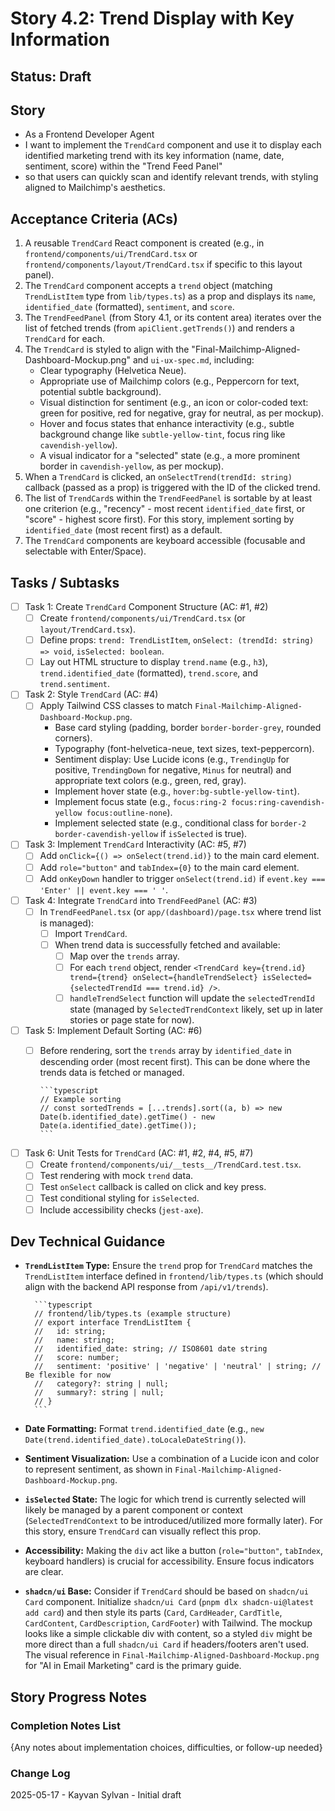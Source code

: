 # Story 4.2: Trend Display with Key Information

## Status: Draft

## Story

- As a Frontend Developer Agent
- I want to implement the `TrendCard` component and use it to display each identified marketing trend with its key information (name, date, sentiment, score) within the "Trend Feed Panel"
- so that users can quickly scan and identify relevant trends, with styling aligned to Mailchimp's aesthetics.

## Acceptance Criteria (ACs)

1. A reusable `TrendCard` React component is created (e.g., in `frontend/components/ui/TrendCard.tsx` or `frontend/components/layout/TrendCard.tsx` if specific to this layout panel).
2. The `TrendCard` component accepts a `trend` object (matching `TrendListItem` type from `lib/types.ts`) as a prop and displays its `name`, `identified_date` (formatted), `sentiment`, and `score`.
3. The `TrendFeedPanel` (from Story 4.1, or its content area) iterates over the list of fetched trends (from `apiClient.getTrends()`) and renders a `TrendCard` for each.
4. The `TrendCard` is styled to align with the "Final-Mailchimp-Aligned-Dashboard-Mockup.png" and `ui-ux-spec.md`, including:
    - Clear typography (Helvetica Neue).
    - Appropriate use of Mailchimp colors (e.g., Peppercorn for text, potential subtle background).
    - Visual distinction for sentiment (e.g., an icon or color-coded text: green for positive, red for negative, gray for neutral, as per mockup).
    - Hover and focus states that enhance interactivity (e.g., subtle background change like `subtle-yellow-tint`, focus ring like `cavendish-yellow`).
    - A visual indicator for a "selected" state (e.g., a more prominent border in `cavendish-yellow`, as per mockup).
5. When a `TrendCard` is clicked, an `onSelectTrend(trendId: string)` callback (passed as a prop) is triggered with the ID of the clicked trend.
6. The list of `TrendCard`s within the `TrendFeedPanel` is sortable by at least one criterion (e.g., "recency" - most recent `identified_date` first, or "score" - highest score first). For this story, implement sorting by `identified_date` (most recent first) as a default.
7. The `TrendCard` components are keyboard accessible (focusable and selectable with Enter/Space).

## Tasks / Subtasks

- [ ] Task 1: Create `TrendCard` Component Structure (AC: #1, #2)
  - [ ] Create `frontend/components/ui/TrendCard.tsx` (or `layout/TrendCard.tsx`).
  - [ ] Define props: `trend: TrendListItem`, `onSelect: (trendId: string) => void`, `isSelected: boolean`.
  - [ ] Lay out HTML structure to display `trend.name` (e.g., `h3`), `trend.identified_date` (formatted), `trend.score`, and `trend.sentiment`.
- [ ] Task 2: Style `TrendCard` (AC: #4)
  - [ ] Apply Tailwind CSS classes to match `Final-Mailchimp-Aligned-Dashboard-Mockup.png`.
    - Base card styling (padding, border `border-border-grey`, rounded corners).
    - Typography (font-helvetica-neue, text sizes, text-peppercorn).
    - Sentiment display: Use Lucide icons (e.g., `TrendingUp` for positive, `TrendingDown` for negative, `Minus` for neutral) and appropriate text colors (e.g., green, red, gray).
    - Implement hover state (e.g., `hover:bg-subtle-yellow-tint`).
    - Implement focus state (e.g., `focus:ring-2 focus:ring-cavendish-yellow focus:outline-none`).
    - Implement selected state (e.g., conditional class for `border-2 border-cavendish-yellow` if `isSelected` is true).
- [ ] Task 3: Implement `TrendCard` Interactivity (AC: #5, #7)
  - [ ] Add `onClick={() => onSelect(trend.id)}` to the main card element.
  - [ ] Add `role="button"` and `tabIndex={0}` to the main card element.
  - [ ] Add `onKeyDown` handler to trigger `onSelect(trend.id)` if `event.key === 'Enter' || event.key === ' '`.
- [ ] Task 4: Integrate `TrendCard` into `TrendFeedPanel` (AC: #3)
  - [ ] In `TrendFeedPanel.tsx` (or `app/(dashboard)/page.tsx` where trend list is managed):
    - [ ] Import `TrendCard`.
    - [ ] When trend data is successfully fetched and available:
      - [ ] Map over the `trends` array.
      - [ ] For each `trend` object, render `<TrendCard key={trend.id} trend={trend} onSelect={handleTrendSelect} isSelected={selectedTrendId === trend.id} />`.
      - [ ] `handleTrendSelect` function will update the `selectedTrendId` state (managed by `SelectedTrendContext` likely, set up in later stories or page state for now).
- [ ] Task 5: Implement Default Sorting (AC: #6)
  - [ ] Before rendering, sort the `trends` array by `identified_date` in descending order (most recent first). This can be done where the trends data is fetched or managed.

        ```typescript
        // Example sorting
        // const sortedTrends = [...trends].sort((a, b) => new Date(b.identified_date).getTime() - new Date(a.identified_date).getTime());
        ```

- [ ] Task 6: Unit Tests for `TrendCard` (AC: #1, #2, #4, #5, #7)
  - [ ] Create `frontend/components/ui/__tests__/TrendCard.test.tsx`.
  - [ ] Test rendering with mock `trend` data.
  - [ ] Test `onSelect` callback is called on click and key press.
  - [ ] Test conditional styling for `isSelected`.
  - [ ] Include accessibility checks (`jest-axe`).

## Dev Technical Guidance

- **`TrendListItem` Type:** Ensure the `trend` prop for `TrendCard` matches the `TrendListItem` interface defined in `frontend/lib/types.ts` (which should align with the backend API response from `/api/v1/trends`).

        ```typescript
        // frontend/lib/types.ts (example structure)
        // export interface TrendListItem {
        //   id: string;
        //   name: string;
        //   identified_date: string; // ISO8601 date string
        //   score: number;
        //   sentiment: 'positive' | 'negative' | 'neutral' | string; // Be flexible for now
        //   category?: string | null;
        //   summary?: string | null;
        // }
        ```

- **Date Formatting:** Format `trend.identified_date` (e.g., `new Date(trend.identified_date).toLocaleDateString()`).

- **Sentiment Visualization:** Use a combination of a Lucide icon and color to represent sentiment, as shown in `Final-Mailchimp-Aligned-Dashboard-Mockup.png`.
- **`isSelected` State:** The logic for which trend is currently selected will likely be managed by a parent component or context (`SelectedTrendContext` to be introduced/utilized more formally later). For this story, ensure `TrendCard` can visually reflect this prop.
- **Accessibility:** Making the `div` act like a button (`role="button"`, `tabIndex`, keyboard handlers) is crucial for accessibility. Ensure focus indicators are clear.
- **`shadcn/ui` Base:** Consider if `TrendCard` should be based on `shadcn/ui Card` component. Initialize `shadcn/ui Card` (`pnpm dlx shadcn-ui@latest add card`) and then style its parts (`Card`, `CardHeader`, `CardTitle`, `CardContent`, `CardDescription`, `CardFooter`) with Tailwind. The mockup looks like a simple clickable div with content, so a styled `div` might be more direct than a full `shadcn/ui Card` if headers/footers aren't used. The visual reference in `Final-Mailchimp-Aligned-Dashboard-Mockup.png` for "AI in Email Marketing" card is the primary guide.

## Story Progress Notes

### Completion Notes List

{Any notes about implementation choices, difficulties, or follow-up needed}

### Change Log

2025-05-17 - Kayvan Sylvan - Initial draft
